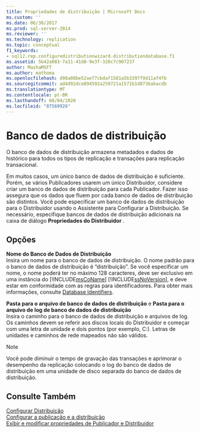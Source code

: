 ```yaml
---
title: Propriedades de distribuição | Microsoft Docs
ms.custom: ''
ms.date: 06/30/2017
ms.prod: sql-server-2014
ms.reviewer: ''
ms.technology: replication
ms.topic: conceptual
f1_keywords:
- sql12.rep.configuredistributionwizard.distributiondatabase.f1
ms.assetid: 5b42a083-7a11-41d8-9e3f-320c7c907237
author: MashaMSFT
ms.author: mathoma
ms.openlocfilehash: d98a80be52ae77cbdaf1581a5b3397f9d11af4fb
ms.sourcegitcommit: ad4d92dce894592a259721a1571b1d8736abacdb
ms.translationtype: MT
ms.contentlocale: pt-BR
ms.lasthandoff: 08/04/2020
ms.locfileid: "87569926"
---
```

# <a name="distribution-database"></a>Banco de dados de distribuição
  O banco de dados de distribuição armazena metadados e dados de histórico para todos os tipos de replicação e transações para replicação transacional.  
  
 Em muitos casos, um único banco de dados de distribuição é suficiente. Porém, se vários Publicadores usarem um único Distribuidor, considere criar um banco de dados de distribuição para cada Publicador. Fazer isso assegura que os dados que fluem por cada banco de dados de distribuição são distintos. Você pode especificar um banco de dados de distribuição para o Distribuidor usando o Assistente para Configurar a Distribuição. Se necessário, especifique bancos de dados de distribuição adicionais na caixa de diálogo **Propriedades do Distribuidor** .  
  
## <a name="options"></a>Opções  
 **Nome do Banco de Dados de Distribuição**  
 Insira um nome para o banco de dados de distribuição. O nome padrão para o banco de dados de distribuição é “distribuição”. Se você especificar um nome, o nome poderá ter no máximo 128 caracteres, deve ser exclusivo em uma instância do [!INCLUDE[msCoName](../../includes/msconame-md.md)] [!INCLUDE[ssNoVersion](../../includes/ssnoversion-md.md)], e deve estar em conformidade com as regras para identificadores. Para obter mais informações, consulte [Database Identifiers](../databases/database-identifiers.md).  
  
 **Pasta para o arquivo de banco de dados de distribuição** e **Pasta para o arquivo de log de banco de dados de distribuição**  
 Insira o caminho para o banco de dados de distribuição e arquivos de log. Os caminhos devem se referir aos discos locais do Distribuidor e começar com uma letra de unidade e dois pontos (por exemplo, C:). Letras de unidades e caminhos de rede mapeados não são válidos.  
  
> [!NOTE]  
>  Você pode diminuir o tempo de gravação das transações e aprimorar o desempenho da replicação colocando o log do banco de dados de distribuição em uma unidade de disco separada do banco de dados de distribuição.  
  
## <a name="see-also"></a>Consulte Também  
 [Configurar Distribuição](configure-distribution.md)   
 [Configurar a publicação e a distribuição](configure-publishing-and-distribution.md)   
 [Exibir e modificar propriedades de Publicador e Distribuidor](view-and-modify-distributor-and-publisher-properties.md)  
  
  
